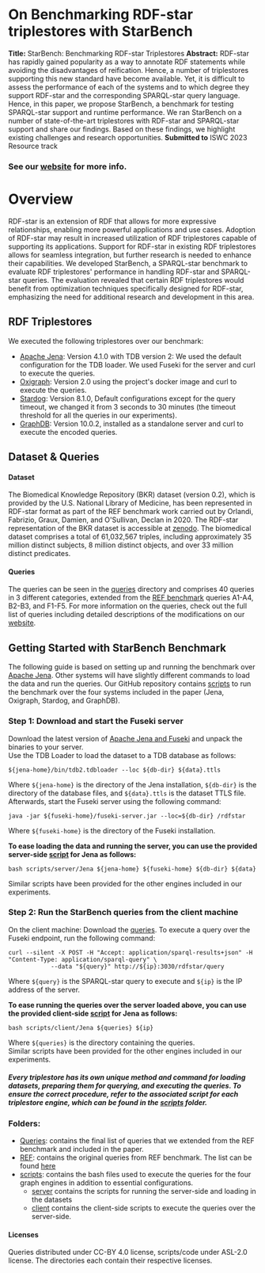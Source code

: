 
# On Benchmarking RDF-star triplestores with StarBench
**Title:** StarBench: Benchmarking RDF-star Triplestores
**Abstract:** RDF-star has rapidly gained popularity as a way to annotate RDF statements while avoiding the disadvantages of reification. Hence, a number of triplestores supporting this new standard have become available. Yet, it is difficult to assess the performance of each of the systems and to which degree they support RDF-star and the corresponding SPARQL-star query language. Hence, in this paper, we propose StarBench, a benchmark for testing SPARQL-star support and runtime performance. We ran StarBench on a number of state-of-the-art triplestores with RDF-star and SPARQL-star support and share our findings. Based on these findings, we highlight existing challenges and research opportunities.
**Submitted to** ISWC 2023 Resource track

### See our [website](https://relweb.cs.aau.dk/starbench) for more info.

# Overview
RDF-star is an extension of RDF that allows for more expressive relationships, enabling more powerful applications and use cases. Adoption of RDF-star may result in increased utilization of RDF triplestores capable of supporting its applications. Support for RDF-star in existing RDF triplestores allows for seamless integration, but further research is needed to enhance their capabilities. We developed StarBench, a SPARQL-star benchmark to evaluate RDF triplestores' performance in handling RDF-star and SPARQL-star queries. The evaluation revealed that certain RDF triplestores would benefit from optimization techniques specifically designed for RDF-star, emphasizing the need for additional research and development in this area.

## RDF Triplestores
We executed the following triplestores over our benchmark:
- [Apache Jena](https://jena.apache.org/): Version 4.1.0 with TDB version 2: We used the default configuration for the TDB loader. We used Fuseki for the server and curl to execute the queries.
- [Oxigraph](https://github.com/oxigraph): Version 2.0 using the project's docker image and curl to execute the queries.
- [Stardog](https://www.stardog.com/): Version 8.1.0, Default configurations except for the query timeout, we changed it from 3 seconds to 30 minutes (the timeout threshold for all the queries in our experiments).
- [GraphDB](https://graphdb.ontotext.com/): Version 10.0.2, installed as a standalone server and curl to execute the encoded queries.

## Dataset & Queries
#### Dataset
The Biomedical Knowledge Repository (BKR) dataset (version 0.2), which is provided by the U.S. National Library of Medicine, has been represented in RDF-star format as part of the REF benchmark work carried out by Orlandi, Fabrizio, Graux, Damien, and O'Sullivan, Declan in 2020. The RDF-star representation of the BKR dataset is accessible at [zenodo](https://doi.org/10.5281/zenodo.3894745). The biomedical dataset comprises a total of 61,032,567 triples, including approximately 35 million distinct subjects, 8 million distinct objects, and over 33 million distinct predicates.
#### Queries
The queries can be seen in the [queries](https://github.com/dkw-aau/SPARQL-star-Benchmark/tree/main/Queries) directory and comprises 40 queries in 3 different categories, extended from the [REF benchmark](https://zenodo.org/record/4148888#.ZFjpOpFBwUE) queries A1-A4, B2-B3, and F1-F5. For more information on the queries, check out the full list of queries including detailed descriptions of the modifications on our [website](https://relweb.cs.aau.dk/starbench/#queries). 

## Getting Started with StarBench Benchmark
The following guide is based on setting up and running the benchmark over [Apache Jena](https://jena.apache.org/). Other systems will have slightly different commands to load the data and run the queries. Our GitHub repository contains [scripts](https://github.com/dkw-aau/SPARQL-star-Benchmark/tree/main/scripts) to run the benchmark over the four systems included in the paper (Jena, Oxigraph, Stardog, and GraphDB).

###  Step 1: Download and start the Fuseki server
Download the latest version of [Apache Jena and Fuseki](https://jena.apache.org/download/index.cgi) and unpack the binaries to your server.  
Use the TDB Loader to load the dataset to a TDB database as follows:
```
${jena-home}/bin/tdb2.tdbloader --loc ${db-dir} ${data}.ttls
```
Where `${jena-home}` is the directory of the Jena installation, `${db-dir}` is the directory of the database files, and `${data}.ttls` is the dataset TTLS file.
Afterwards, start the Fuseki server using the following command:
```
java -jar ${fuseki-home}/fuseki-server.jar --loc=${db-dir} /rdfstar
```
Where `${fuseki-home}` is the directory of the Fuseki installation.

**To ease loading the data and running the server, you can use the provided server-side [script](https://github.com/dkw-aau/SPARQL-star-Benchmark/tree/main/scripts/server/Jena) for Jena as follows:**
```
bash scripts/server/Jena ${jena-home} ${fuseki-home} ${db-dir} ${data}
```
Similar scripts have been provided for the other engines included in our experiments.

### Step 2: Run the StarBench queries from the client machine

On the client machine: Download the [queries](https://github.com/dkw-aau/SPARQL-star-Benchmark/tree/main/Queries). To execute a query over the Fuseki endpoint, run the following command:

```
curl --silent -X POST -H "Accept: application/sparql-results+json" -H "Content-Type: application/sparql-query" \
            --data "${query}" http://${ip}:3030/rdfstar/query
```
Where `${query}` is the SPARQL-star query to execute and `${ip}` is the IP address of the server.

**To ease running the queries over the server loaded above, you can use the provided client-side [script](https://github.com/dkw-aau/SPARQL-star-Benchmark/tree/main/scripts/client/Jena) for Jena as follows:**
```
bash scripts/client/Jena ${queries} ${ip}
```
Where `${queries}` is the directory containing the queries.  
Similar scripts have been provided for the other engines included in our experiments.

##### Every triplestore has its own unique method and command for loading datasets, preparing them for querying, and executing the queries. To ensure the correct procedure, refer to the associated script for each triplestore engine, which can be found in the [scripts](scripts) folder. 


### Folders: 

- [Queries](Queries): contains the final list of queries that we extended from the REF benchmark and included in the paper. 
- [REF](REF): contains the original queries from REF benchmark. The list can be found [here](https://github.com/dgraux/RDFStarObservatory/tree/master/testSuits/REF-Benchmark/BKR)
- [scripts](scripts): contains the bash files used to execute the queries for the four graph engines in addition to essential configurations.
	- [server](scripts/server) contains the scripts for running the server-side and loading in the datasets
	- [client](scripts/client) contains the client-side scripts to execute the queries over the server-side.

#### Licenses
Queries distributed under CC-BY 4.0 license, scripts/code under ASL-2.0 license. The directories each contain their respective licenses.

